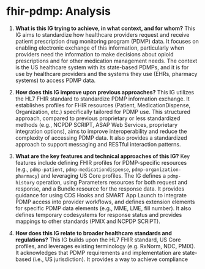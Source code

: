 # fhir-pdmp: Analysis

1.  **What is this IG trying to achieve, in what context, and for whom?** This IG aims to standardize how healthcare providers request and receive patient prescription drug monitoring program (PDMP) data. It focuses on enabling electronic exchange of this information, particularly when providers need the information to make decisions about opioid prescriptions and for other medication management needs. The context is the US healthcare system with its state-based PDMPs, and it is for use by healthcare providers and the systems they use (EHRs, pharmacy systems) to access PDMP data.

2.  **How does this IG improve upon previous approaches?** This IG utilizes the HL7 FHIR standard to standardize PDMP information exchange. It establishes profiles for FHIR resources (Patient, MedicationDispense, Organization, etc.) specifically tailored for PDMP use. This structured approach, compared to previous proprietary or less standardized methods (e.g., NCPDP SCRIPT, ASAP Web Services, proprietary integration options), aims to improve interoperability and reduce the complexity of accessing PDMP data. It also provides a standardized approach to support messaging and RESTful interaction patterns.

3. **What are the key features and technical approaches of this IG?** Key features include defining FHIR profiles for PDMP-specific resources (e.g., `pdmp-patient`, `pdmp-medicationdispense`, `pdmp-organization-pharmacy`) and leveraging US Core profiles. The IG defines a `pdmp-history` operation, using Parameters resources for both request and response, and a Bundle resource for the response data. It provides guidance for using CDS Hooks and SMART App Launch to integrate PDMP access into provider workflows, and defines extension elements for specific PDMP data elements (e.g., MME, LME, fill number). It also defines temporary codesystems for response status and provides mappings to other standards (PMIX and NCPDP SCRIPT).

4.  **How does this IG relate to broader healthcare standards and regulations?** This IG builds upon the HL7 FHIR standard, US Core profiles, and leverages existing terminology (e.g. RxNorm, NDC, PMIX). It acknowledges that PDMP requirements and implementation are state-based (i.e., US jurisdiction). It provides a way to achieve compliance with state mandates for PDMP checks by standardizing the data exchange process. It also acknowledges the use of SMART Backend Services Authorization Guide for security.

5.  **Who are the primary users or beneficiaries of this IG, including patients if applicable?** The primary users are healthcare providers (prescribers, pharmacists, etc.) and the software systems they use (EHRs, pharmacy systems). The ultimate beneficiaries are patients, as improved access to PDMP data can lead to safer medication practices and reduced risk of opioid misuse. Patients are also represented in the data model and the profiles, but they are not the direct users of the IG.
